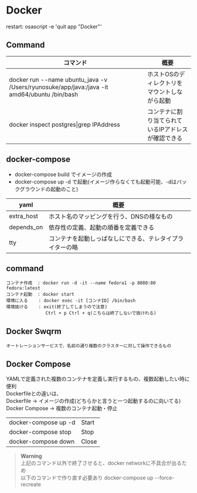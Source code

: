 # Docker

restart: osascript -e 'quit app "Docker"'

## Command

|コマンド|概要|
|----|------|
|docker run --name ubuntu_java -v /Users/ryunosuke/app/java:/java -it amd64/ubuntu /bin/bash|ホストOSのディレクトリをマウントしながら起動|
|docker inspect postgres\|grep IPAddress|コンテナに割り当てられているIPアドレスが確認できる|


## docker-compose
- docker-compose build でイメージの作成
-  docker-compose up -d で起動(イメージ作らなくても起動可能、-dはバックグラウンドの起動のこと)

|yaml|概要|
|----|------|
|extra_host|ホスト名のマッピングを行う、DNSの様なもの|
|depends_on|依存性の定義、起動の順番を定義できる|
|tty|コンテナを起動しっぱなしにできる、テレタイプライターの略|

## command
    コンテナ作成  : docker run -d -it --name fedora1 -p 8080:80 fedora:latest
    コンテナ起動  : docker start
    環境に入る    : docker exec -it [コンナID] /bin/bash
    環境抜ける    : exit(終了してしまうので注意)
                   Ctrl + p Ctrl + q(こちらは終了しないで抜けれる)




## Docker Swqrm
    オートレーションサービスで、名前の通り複数のクラスターに対して操作できるもの

## Docker Compose 
YAMLで定義された複数のコンテナを定義し実行するもの、複数起動したい時に便利   
Dockerfileとの違いは、  
Dockerfile -> イメージの作成(どちらかと言うと一つ起動するのに向いてる)  
Docker Compose -> 複数のコンテナ起動・停止

|    |      |
|----|------|
|docker-compose up -d|Start|
|docker-compose stop| Stop|  
|docker-compose down|Close|

> **Warning**  
上記のコマンド以外で終了させると、docker networkに不具合が出るため  
以下のコマンドで作り直す必要あり
docker-compose up --force-recreate